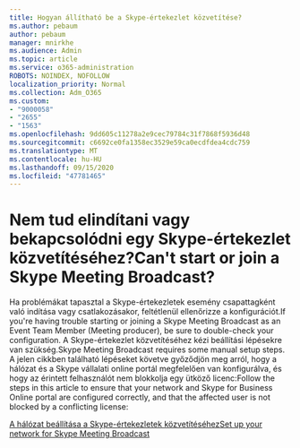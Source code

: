 ```yaml
---
title: Hogyan állítható be a Skype-értekezlet közvetítése?
ms.author: pebaum
author: pebaum
manager: mnirkhe
ms.audience: Admin
ms.topic: article
ms.service: o365-administration
ROBOTS: NOINDEX, NOFOLLOW
localization_priority: Normal
ms.collection: Adm_O365
ms.custom:
- "9000058"
- "2655"
- "1563"
ms.openlocfilehash: 9dd605c11278a2e9cec79784c31f7868f5936d48
ms.sourcegitcommit: c6692ce0fa1358ec3529e59ca0ecdfdea4cdc759
ms.translationtype: MT
ms.contentlocale: hu-HU
ms.lasthandoff: 09/15/2020
ms.locfileid: "47781465"
---
```

# <a name="cant-start-or-join-a-skype-meeting-broadcast"></a><span data-ttu-id="bbfac-102">Nem tud elindítani vagy bekapcsolódni egy Skype-értekezlet közvetítéséhez?</span><span class="sxs-lookup"><span data-stu-id="bbfac-102">Can't start or join a Skype Meeting Broadcast?</span></span>

<span data-ttu-id="bbfac-103">Ha problémákat tapasztal a Skype-értekezletek esemény csapattagként való indítása vagy csatlakozásakor, feltétlenül ellenőrizze a konfigurációt.</span><span class="sxs-lookup"><span data-stu-id="bbfac-103">If you're having trouble starting or joining a Skype Meeting Broadcast as an Event Team Member (Meeting producer), be sure to double-check your configuration.</span></span> <span data-ttu-id="bbfac-104">A Skype-értekezlet közvetítéséhez kézi beállítási lépésekre van szükség.</span><span class="sxs-lookup"><span data-stu-id="bbfac-104">Skype Meeting Broadcast requires some manual setup steps.</span></span> <span data-ttu-id="bbfac-105">A jelen cikkben található lépéseket követve győződjön meg arról, hogy a hálózat és a Skype vállalati online portál megfelelően van konfigurálva, és hogy az érintett felhasználót nem blokkolja egy ütköző licenc:</span><span class="sxs-lookup"><span data-stu-id="bbfac-105">Follow the steps in this article to ensure that your network and Skype for Business Online portal are configured correctly, and that the affected user is not blocked by a conflicting license:</span></span>

[<span data-ttu-id="bbfac-106">A hálózat beállítása a Skype-értekezletek közvetítéséhez</span><span class="sxs-lookup"><span data-stu-id="bbfac-106">Set up your network for Skype Meeting Broadcast</span></span>](https://docs.microsoft.com/SkypeForBusiness/set-up-your-network-for-skype-meeting-broadcast/set-up-your-network-for-skype-meeting-broadcast)